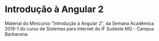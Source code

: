 # Introdução à Angular 2
Material do Minicurso "Introdução à Angular 2", da Semana Acadêmica 2019-1 do curso de Sistemas para Internet do IF Sudeste MG - Campus Barbacena
